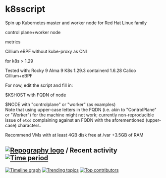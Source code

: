 # k8sscript

Spin up Kubernetes master and worker node for Red Hat Linux family

control plane+worker node

metrics

Cillium eBPF without kube-proxy as CNI

for k8s > 1.29

Tested with: 
Rocky 9
Alma 9
K8s 1.29.3
containerd 1.6.28
Calico
Cillium+eBPF

For now, edit the script and fill in:

$KSHOST with FQDN of node

$NODE with "controlplane" or "worker" (as examples) \
Note that using upper-case letters in the FQDN (i.e. akin to "ControlPlane" or "Worker") for the machine might not work; currently non-reproducible issue of `etcd` complaining against an FQDN with the aforementioned (upper-case) characters.

Recommend VMs with at least 4GB disk free at /var +3.5GB of RAM


## [![Repography logo](https://images.repography.com/logo.svg)](https://repography.com) / Recent activity [![Time period](https://images.repography.com/36666788/ruyrybeyro/k8sscript/recent-activity/EZJtwo3jB2EwKKnUEewLvL1dne-nTujKxziXYL-O0bU/tF14POcQca7kt6qHavYyeh4eHLBVJEoR_dLRGWThBcY_badge.svg)](https://repography.com)
[![Timeline graph](https://images.repography.com/36666788/ruyrybeyro/k8sscript/recent-activity/EZJtwo3jB2EwKKnUEewLvL1dne-nTujKxziXYL-O0bU/tF14POcQca7kt6qHavYyeh4eHLBVJEoR_dLRGWThBcY_timeline.svg)](https://github.com/ruyrybeyro/k8sscript/commits)
[![Trending topics](https://images.repography.com/36666788/ruyrybeyro/k8sscript/recent-activity/EZJtwo3jB2EwKKnUEewLvL1dne-nTujKxziXYL-O0bU/tF14POcQca7kt6qHavYyeh4eHLBVJEoR_dLRGWThBcY_words.svg)](https://github.com/ruyrybeyro/k8sscript/commits)
[![Top contributors](https://images.repography.com/36666788/ruyrybeyro/k8sscript/recent-activity/EZJtwo3jB2EwKKnUEewLvL1dne-nTujKxziXYL-O0bU/tF14POcQca7kt6qHavYyeh4eHLBVJEoR_dLRGWThBcY_users.svg)](https://github.com/ruyrybeyro/k8sscript/graphs/contributors)


